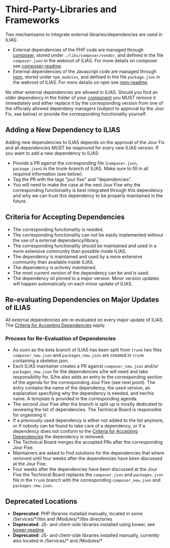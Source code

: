 # Third-Party-Libraries and Frameworks

Two mechanisams to integrate external libraries/dependencies are used in ILIAS:
* External dependencies of the PHP code are managed through [composer](https://getcomposer.org/),
stored under `./libs/composer/vendor`, and defined in the file `composer.json`
in the webroot of ILIAS. For more details on composer see [composer-readme](composer/README.md).
* External dependencies of the Javascript code are managed through [npm](https://www.npmjs.com/),
stored under `npm_modules`, and defined in the file `package.json` in the
webroot of ILIAS. For more details on npm see [npm-readme](../docs/development/js-libraries.md).

No other external dependencies are allowed in ILIAS. Should you find an older
dependency in the folder of your [component](https://github.com/ILIAS-eLearning/ILIAS/blob/trunk/docs/development/components-and-directories.md)
you MUST remove it immediately and either replace it by the corresponding version
from one of the officially allowed dependeny managers (subject to approval by
the Jour Fix, see below) or provide the corresponding functionality yourself.

## Adding a New Dependency to ILIAS
Adding new dependencies to ILIAS depends on the approval of the Jour Fix and
all dependencies MUST be reaproved for every new ILIAS version.
If you want to add a new dependency to ILIAS:
* Provide a PR against the corresponding file (`composer.json`, `package.json`) in
the trunk-branch of ILIAS. Make sure to fill in all required information (see below).
* Tag the PR with the tags "jour fixe" and "dependencies".
* You will need to make the case at the next Jour Fixe why the corresponding
functionality is best integrated through this dependency and why we can trust
this dependency to be properly maintained in the future.

## Criteria for Accepting Dependencies
* The corresponding functionality is needed.
* The corresponding functionality can not be easily implemented without the
use of a external dependency/library.
* The corresponding functionality should be maintained and used in a more
extensive community than possible inside ILIAS.
* The dependency is maintained and used by a more extensive community than
available inside ILIAS.
* The dependency is actively maintained.
* The most current version of the dependency can be and is used.
* The dependency ist pinned to a major version. Minor version updates will happen
automatically on each minor update of ILIAS.

## Re-evaluating Dependencies on Major Updates of ILIAS
All external dependencies are re-evaluated on every major update of ILIAS. The
[Criteria for Accepting Dependencies](#criteria-for-accepting-dependencies) apply.

### Process for Re-Evaluation of Dependencies
* As soon as the beta branch of ILIAS has been split from `trunk` two files
`composer_new.json` and `packages_new.json` are created in `trunk` containing a
skeleton json.
* Each ILIAS maintainer creates a PR against `composer_new.json` and/or
`packages_new.json` for the dependencies s/he will need and take responsibility
for. S/he also adds an entry to the corresponding section of the agenda for the
corresponding Jour Fixe (see next point). The entry contains the name of the
dependency, the used version, an explanation specifying why the dependency is
needed, and her/his name. A template is provided in the corresponding agenda.
* The second Jour Fixe after the branch is split up is mostly dedicated to
reviewing the list of dependencies. The Technical Board is responsible for
organising it.
* If a previously used dependency is either not added to the list anymore, or if
nobody can be found to take care of a dependency, or if a dependency does not
conform to the [Criteria for Accepting Dependencies](#criteria-for-accepting-dependencies)
the dependency is removed.
* The Technical Board merges the accepted PRs after the corresponding Jour Fixe.
* Maintainers are asked to find solutions for the dependencies that where removed
until four weeks after the dependencies have been discussed at the Jour Fixe.
* Four weeks after the dependencies have been discussed at the Jour Fixe the
Technical Board replaces the `composer.json` and `packages.json` file in the
`trunk` branch with the corresponding `composer_new.json` and `packages_new.json`.

## Deprecated Locations

- **Deprecated**: PHP libraries installad manually, located in some /Services/\*/libs and /Modules/\*/libs directories
- **Deprecated**: JS- and client-side libraries installed using bower, see [bower-readme](bower/README.md)
- **Deprecated**: JS- and client-side libraries installed manually, currently also located in /Services\/* and /Modules\/*
